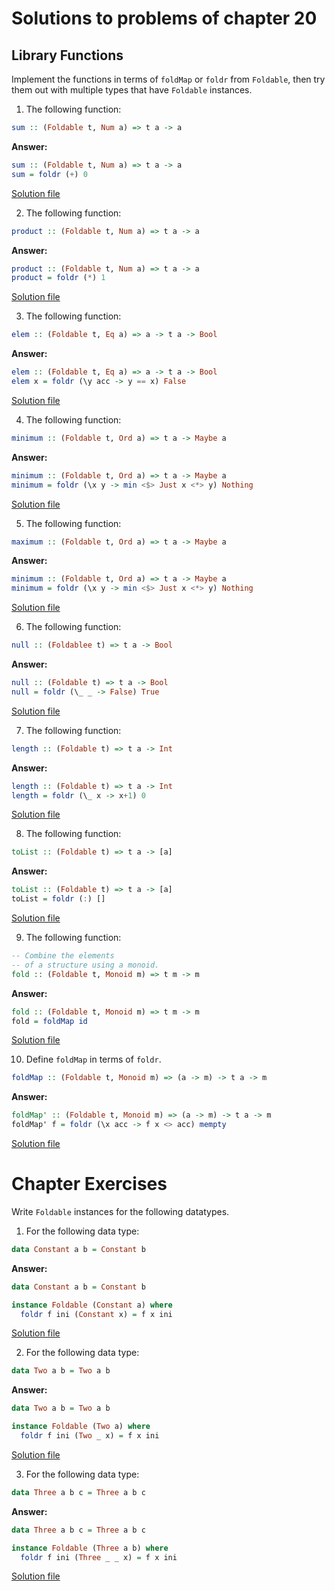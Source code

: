 # Solutions to problems of chapter 20

## Library Functions

Implement the functions in terms of `foldMap` or `foldr` from `Foldable`, then try them out with multiple types that have `Foldable` instances.

1. The following function:

```hs
sum :: (Foldable t, Num a) => t a -> a
```
**Answer:**
```hs
sum :: (Foldable t, Num a) => t a -> a
sum = foldr (+) 0
```
[Solution file](exercise.files/libraryFunctions.hs)

2. The following function:

```hs
product :: (Foldable t, Num a) => t a -> a
```
**Answer:**
```hs
product :: (Foldable t, Num a) => t a -> a
product = foldr (*) 1
```
[Solution file](exercise.files/libraryFunctions.hs)

3. The following function:

```hs
elem :: (Foldable t, Eq a) => a -> t a -> Bool
```
**Answer:**
```hs
elem :: (Foldable t, Eq a) => a -> t a -> Bool
elem x = foldr (\y acc -> y == x) False
```
[Solution file](exercise.files/libraryFunctions.hs)


4. The following function:

```hs
minimum :: (Foldable t, Ord a) => t a -> Maybe a
```
**Answer:**
```hs
minimum :: (Foldable t, Ord a) => t a -> Maybe a
minimum = foldr (\x y -> min <$> Just x <*> y) Nothing
```
[Solution file](exercise.files/libraryFunctions.hs)

5. The following function:

```hs
maximum :: (Foldable t, Ord a) => t a -> Maybe a
```
**Answer:**
```hs
minimum :: (Foldable t, Ord a) => t a -> Maybe a
minimum = foldr (\x y -> min <$> Just x <*> y) Nothing
```
[Solution file](exercise.files/libraryFunctions.hs)

6. The following function:

```hs
null :: (Foldablee t) => t a -> Bool
```
**Answer:**
```hs
null :: (Foldable t) => t a -> Bool
null = foldr (\_ _ -> False) True
```
[Solution file](exercise.files/libraryFunctions.hs)

7. The following function:

```hs
length :: (Foldable t) => t a -> Int
```
**Answer:**
```hs
length :: (Foldable t) => t a -> Int
length = foldr (\_ x -> x+1) 0
```
[Solution file](exercise.files/libraryFunctions.hs)

8. The following function:

```hs
toList :: (Foldable t) => t a -> [a]
```

**Answer:**
```hs
toList :: (Foldable t) => t a -> [a]
toList = foldr (:) []
```
[Solution file](exercise.files/libraryFunctions.hs)

9. The following function:

```hs
-- Combine the elements
-- of a structure using a monoid.
fold :: (Foldable t, Monoid m) => t m -> m
```
**Answer:**
```hs
fold :: (Foldable t, Monoid m) => t m -> m
fold = foldMap id
```
[Solution file](exercise.files/libraryFunctions.hs)

10. Define `foldMap` in terms of `foldr`.

```hs
foldMap :: (Foldable t, Monoid m) => (a -> m) -> t a -> m
```
**Answer:**
```hs
foldMap' :: (Foldable t, Monoid m) => (a -> m) -> t a -> m
foldMap' f = foldr (\x acc -> f x <> acc) mempty
```
[Solution file](exercise.files/libraryFunctions.hs)

# Chapter Exercises

Write `Foldable` instances for the following datatypes.

1. For the following data type:

```hs
data Constant a b = Constant b
```
**Answer:**
```hs
data Constant a b = Constant b

instance Foldable (Constant a) where
  foldr f ini (Constant x) = f x ini
```
[Solution file](exercise.files/foldableInstances.hs)

2. For the following data type:

```hs
data Two a b = Two a b
```
**Answer:**
```hs
data Two a b = Two a b

instance Foldable (Two a) where
  foldr f ini (Two _ x) = f x ini
```
[Solution file](exercise.files/foldableInstances.hs)


3. For the following data type:

```hs
data Three a b c = Three a b c
```

**Answer:**
```hs
data Three a b c = Three a b c

instance Foldable (Three a b) where
  foldr f ini (Three _ _ x) = f x ini
```
[Solution file](exercise.files/foldableInstances.hs)